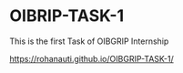 # OIBRIP-TASK-1
This is the first Task of OIBGRIP Internship

 https://rohanauti.github.io/OIBGRIP-TASK-1/
